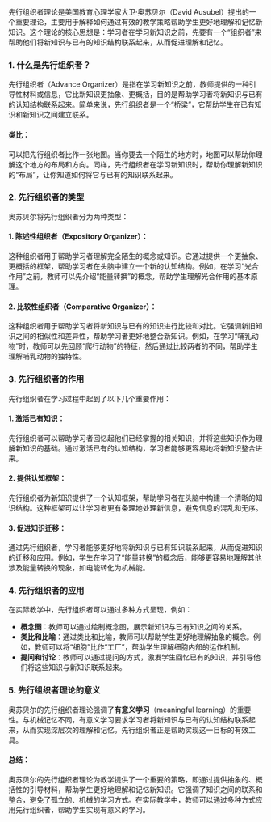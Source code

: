 先行组织者理论是美国教育心理学家大卫·奥苏贝尔（David Ausubel）提出的一个重要理论，主要用于解释如何通过有效的教学策略帮助学生更好地理解和记忆新知识。这个理论的核心思想是：学习者在学习新知识之前，先要有一个“组织者”来帮助他们将新知识与已有的知识结构联系起来，从而促进理解和记忆。

### 1. 什么是先行组织者？

先行组织者（Advance Organizer）是指在学习新知识之前，教师提供的一种引导性材料或信息，它比新知识更抽象、更概括，目的是帮助学习者将新知识与已有的认知结构联系起来。简单来说，先行组织者是一个“桥梁”，它帮助学生在已有知识和新知识之间建立联系。

#### 类比：

可以把先行组织者比作一张地图。当你要去一个陌生的地方时，地图可以帮助你理解这个地方的布局和方向。同样，先行组织者在学习新知识时，帮助你理解新知识的“布局”，让你知道如何将它与已有的知识联系起来。

### 2. 先行组织者的类型

奥苏贝尔将先行组织者分为两种类型：

#### 1. **陈述性组织者（Expository Organizer）**：

这种组织者用于帮助学习者理解完全陌生的概念或知识。它通过提供一个更抽象、更概括的框架，帮助学习者在头脑中建立一个新的认知结构。例如，在学习“光合作用”之前，教师可以先介绍“能量转换”的概念，帮助学生理解光合作用的基本原理。

#### 2. **比较性组织者（Comparative Organizer）**：

这种组织者用于帮助学习者将新知识与已有的知识进行比较和对比。它强调新旧知识之间的相似性和差异性，帮助学习者更好地整合新知识。例如，在学习“哺乳动物”时，教师可以先回顾“爬行动物”的特征，然后通过比较两者的不同，帮助学生理解哺乳动物的独特性。

### 3. 先行组织者的作用

先行组织者在学习过程中起到了以下几个重要作用：

#### 1. **激活已有知识**：

先行组织者可以帮助学习者回忆起他们已经掌握的相关知识，并将这些知识作为理解新知识的基础。通过激活已有的认知结构，学习者能够更容易地将新知识整合进来。

#### 2. **提供认知框架**：

先行组织者为新知识提供了一个认知框架，帮助学习者在头脑中构建一个清晰的知识结构。这种框架可以让学习者更有条理地处理新信息，避免信息的混乱和无序。

#### 3. **促进知识迁移**：

通过先行组织者，学习者能够更好地将新知识与已有知识联系起来，从而促进知识的迁移和应用。例如，学生在学习了“能量转换”的概念后，能够更容易地理解其他涉及能量转换的现象，如电能转化为机械能。

### 4. 先行组织者的应用

在实际教学中，先行组织者可以通过多种方式呈现，例如：

- **概念图**：教师可以通过绘制概念图，展示新知识与已有知识之间的关系。
- **类比和比喻**：通过类比和比喻，教师可以帮助学生更好地理解抽象的概念。例如，教师可以将“细胞”比作“工厂”，帮助学生理解细胞内部的运作机制。
- **提问和讨论**：教师可以通过提问的方式，激发学生回忆已有的知识，并引导他们将这些知识与新知识联系起来。

### 5. 先行组织者理论的意义

奥苏贝尔的先行组织者理论强调了**有意义学习**（meaningful learning）的重要性。与机械记忆不同，有意义学习要求学习者将新知识与已有的认知结构联系起来，从而实现深层次的理解和记忆。先行组织者正是帮助实现这一目标的有效工具。

#### 总结：

奥苏贝尔的先行组织者理论为教学提供了一个重要的策略，即通过提供抽象的、概括性的引导材料，帮助学生更好地理解和记忆新知识。它强调了知识之间的联系和整合，避免了孤立的、机械的学习方式。在实际教学中，教师可以通过多种方式应用先行组织者，帮助学生实现有意义的学习。
